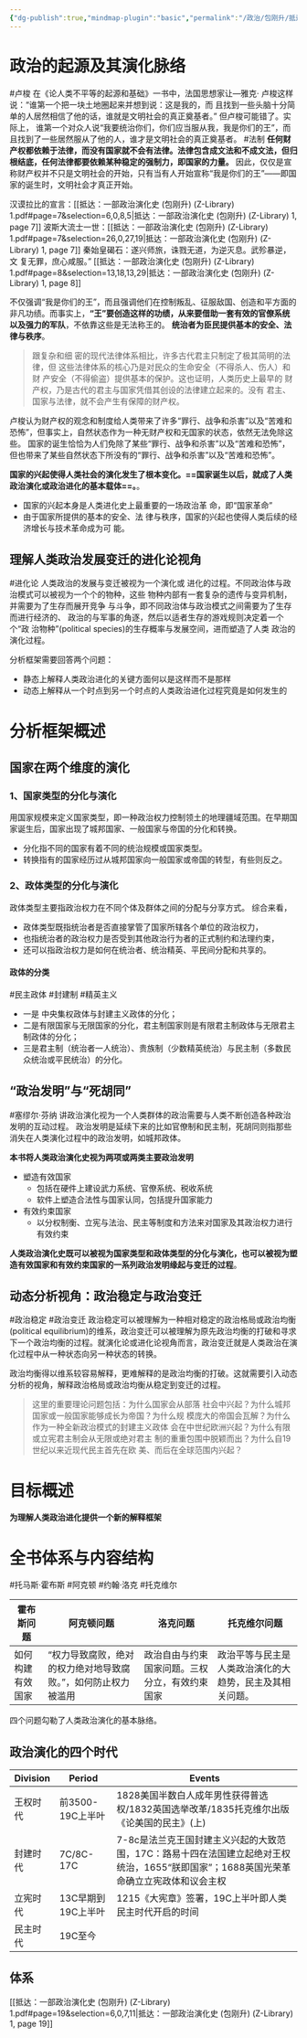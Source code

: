 ```yaml
---
{"dg-publish":true,"mindmap-plugin":"basic","permalink":"/政治/包刚升/抵达：一部政治演化史/0.0/","dgPassFrontmatter":true}
---
```


# 政治的起源及其演化脉络
#卢梭 
在《论人类不平等的起源和基础》一书中，法国思想家让—雅克· 卢梭这样说：“谁第一个把一块土地圈起来并想到说：这是我的，而 且找到一些头脑十分简单的人居然相信了他的话，谁就是文明社会的真正奠基者。”
但卢梭可能错了。实际上， 谁第一个对众人说“我要统治你们，你们应当服从我，我是你们的王”，而且找到了一些居然服从了他的人，谁才是文明社会的真正奠基者。
#法制 
**任何财产权都依赖于法律，而没有国家就不会有法律。法律包含成文法和不成文法，但归根结底，任何法律都要依赖某种稳定的强制力，即国家的力量。**
因此，仅仅是宣称财产权并不只是文明社会的开始，只有当有人开始宣称“我是你们的王”——即国家的诞生时，文明社会才真正开始。

汉谟拉比的宣言：[[抵达：一部政治演化史 (包刚升) (Z-Library) 1.pdf#page=7&selection=6,0,8,5|抵达：一部政治演化史 (包刚升) (Z-Library) 1, page 7]]
波斯大流士一世：[[抵达：一部政治演化史 (包刚升) (Z-Library) 1.pdf#page=7&selection=26,0,27,19|抵达：一部政治演化史 (包刚升) (Z-Library) 1, page 7]]
秦始皇碣石：遂兴师旅，诛戮无道，为逆灭息。武殄暴逆，文 复无罪，庶心咸服。”
[[抵达：一部政治演化史 (包刚升) (Z-Library) 1.pdf#page=8&selection=13,18,13,29|抵达：一部政治演化史 (包刚升) (Z-Library) 1, page 8]]

不仅强调“我是你们的王”，而且强调他们在控制叛乱、征服敌国、创造和平方面的非凡功绩。而事实上，**“王”要创造这样的功绩，从来要借助一套有效的官僚系统以及强力的军队**，不依靠这些是无法称王的。
**统治者为臣民提供基本的安全、法律与秩序**。
>跟复杂和细 密的现代法律体系相比，许多古代君主只制定了极其简明的法律，但 这些法律体系的核心乃是对民众的生命安全（不得杀人、伤人）和财 产安全（不得偷盗）提供基本的保护。这也证明，人类历史上最早的 财产权，乃是古代的君主与国家凭借其创设的法律建立起来的。没有 君主、国家与法律，就不会产生有保障的财产权。

卢梭认为财产权的观念和制度给人类带来了许多“罪行、战争和杀害”以及“苦难和恐怖”，但事实上，自然状态作为一种无财产权和无国家的状态，依然无法免除这些。
国家的诞生恰恰为人们免除了某些“罪行、战争和杀害”以及“苦难和恐怖”，但也带来了某些自然状态下所没有的“罪行、战争和杀害”以及“苦难和恐怖”。

**国家的兴起使得人类社会的演化发生了根本变化。==国家诞生以后，就成了人类政治演化或政治进化的基本载体==。**。
- 国家的兴起本身是人类进化史上最重要的一场政治革 命，即“国家革命”
- 由于国家所提供的基本的安全、法 律与秩序，国家的兴起也使得人类后续的经济增长与技术革命成为可 能。
## 理解人类政治发展变迁的进化论视角
#进化论 
人类政治的发展与变迁被视为一个演化或 进化的过程。不同政治体与政治模式可以被视为一个个的物种，这些 物种内部有一套复杂的遗传与变异机制，并需要为了生存而展开竞争 与斗争，即不同政治体与政治模式之间需要为了生存而进行经济的、 政治的与军事的角逐，然后以适者生存的游戏规则决定着一个个“政 治物种”(political species)的生存概率与发展空间，进而塑造了人类 政治的演化过程。

分析框架需要回答两个问题：
- 静态上解释人类政治进化的关键方面何以是这样而不是那样
- 动态上解释从一个时点到另一个时点的人类政治进化过程究竟是如何发生的
# 分析框架概述
## 国家在两个维度的演化
### 1、国家类型的分化与演化
用国家规模来定义国家类型，即一种政治权力控制领土的地理疆域范围。在早期国家诞生后，国家出现了城邦国家、一般国家与帝国的分化和转换。
- 分化指不同的国家有着不同的统治规模或国家类型。
- 转换指有的国家经历过从城邦国家向一般国家或帝国的转型，有些则反之。
### 2、政体类型的分化与演化
政体类型主要指政治权力在不同个体及群体之间的分配与分享方式。
综合来看，
- 政体类型既指统治者是否直接掌管了国家所辖各个单位的政治权力，
- 也指统治者的政治权力是否受到其他政治行为者的正式制约和法理约束，
- 还可以指政治权力是如何在统治者、统治精英、平民间分配和共享的。
#### 政体的分类
#民主政体 #封建制 #精英主义 
- 一是 中央集权政体与封建主义政体的分化；
- 二是有限国家与无限国家的分化，君主制国家则是有限君主制政体与无限君主制政体的分化；
- 三是君主制（统治者一人统治）、贵族制（少数精英统治）与民主制（多数民众统治或平民统治）的分化。
## “政治发明”与“死胡同”
#塞缪尔·芬纳
讲政治演化视为一个人类群体的政治需要与人类不断创造各种政治发明的互动过程。
政治发明是延续下来的比如官僚制和民主制，死胡同则指那些消失在人类演化过程中的政治发明，如城邦政体。

**本书将人类政治演化史视为两项或两类主要政治发明**
- 塑造有效国家
	- 包括在硬件上建设武力系统、官僚系统、税收系统
	- 软件上塑造合法性与国家认同，包括提升国家能力
- 有效约束国家
	- 以分权制衡、立宪与法治、民主等制度和方法来对国家及其政治权力进行有效约束

**人类政治演化史既可以被视为国家类型和政体类型的分化与演化，也可以被视为塑造有效国家和有效约束国家的一系列政治发明缘起与变迁的过程**。

## 动态分析视角：政治稳定与政治变迁
#政治稳定 #政治变迁
政治稳定可以被理解为一种相对稳定的政治格局或政治均衡 (political equilibrium)的维系，政治变迁可以被理解为原先政治均衡的打破和寻求下一个政治均衡的过程。就演化论或进化论视角而言，政治变迁就是人类政治在演化过程中从一种状态向另一种状态的转换。

政治均衡得以维系较容易解释，更难解释的是政治均衡的打破。这就需要引入动态分析的视角，解释政治格局或政治均衡从稳定到变迁的过程。
>这里的重要理论问题包括：为什么国家会从部落 社会中兴起？为什么城邦国家或一般国家能够成长为帝国？为什么规 模庞大的帝国会瓦解？为什么作为一种全新政治模式的封建主义政体 会在中世纪欧洲兴起？为什么有限或立宪君主制会从无限或绝对君主 制的重重包围中脱颖而出？为什么自19世纪以来近现代民主首先在欧 美、而后在全球范围内兴起？

# 目标概述
**为理解人类政治进化提供一个新的解释框架**
# 全书体系与内容结构
#托马斯·霍布斯 #阿克顿 #约翰·洛克 #托克维尔 

| 霍布斯问题    | 阿克顿问题    | 洛克问题    | 托克维尔问题    |
| --- | --- | --- | --- |
| 如何构建有效国家    | “权力导致腐败，绝对的权力绝对地导致腐败。”，如何防止权力被滥用    | 政治自由与约束国家问题。三权分立，有效约束国家    | 政治平等与民主是人类政治演化的大趋势，民主及其相关问题。    |
四个问题勾勒了人类政治演化的基本脉络。
## 政治演化的四个时代

| Division         | Period                   | Events                                                                                                                                      |
| -------- | ------------------ | ------------------------------------------------------------------------------------------------------------------------------------- |
| 王权时代 | 前3500-19C上半叶   | 1828美国半数白人成年男性获得普选权/1832英国选举改革/1835托克维尔出版《论美国的民主》(上)                                              |
| 封建时代 | 7C/8C-17C          | 7-8c是法兰克王国封建主义兴起的大致范围，17C：路易十四在法国建立起绝对王权统治，1655“朕即国家”；1688英国光荣革命确立立宪政体和议会主权 |
| 立宪时代 | 13C早期到19C上半叶 | 1215《大宪章》签署，19C上半叶即人类民主时代开启的时间                                                                                 |
| 民主时代         | 19C至今                   |                                                                                                                                       |
## 体系
[[抵达：一部政治演化史 (包刚升) (Z-Library) 1.pdf#page=19&selection=6,0,7,11|抵达：一部政治演化史 (包刚升) (Z-Library) 1, page 19]]
